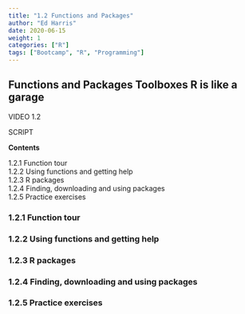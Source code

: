 ```yaml
---
title: "1.2 Functions and Packages"
author: "Ed Harris"
date: 2020-06-15
weight: 1
categories: ["R"]
tags: ["Bootcamp", "R", "Programming"]
--- 
```


## Functions and Packages Toolboxes R is like a garage

VIDEO 1.2

SCRIPT

**Contents**

1.2.1 Function tour  
1.2.2 Using functions and getting help  
1.2.3 R packages  
1.2.4 Finding, downloading and using packages  
1.2.5 Practice exercises  

### 1.2.1 Function tour

### 1.2.2 Using functions and getting help

### 1.2.3 R packages

### 1.2.4 Finding, downloading and using packages

### 1.2.5 Practice exercises
